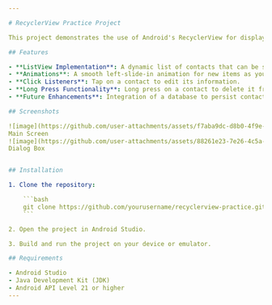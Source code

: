 ```yaml
---

# RecyclerView Practice Project

This project demonstrates the use of Android's RecyclerView for displaying a dynamic list of contacts with interactive features like editing and deleting. The app includes animations, click listeners, and long-press functionality for a smooth user experience.

## Features

- **ListView Implementation**: A dynamic list of contacts that can be scrolled.
- **Animations**: A smooth left-slide-in animation for new items as you scroll through the list.
- **Click Listeners**: Tap on a contact to edit its information.
- **Long Press Functionality**: Long press on a contact to delete it from the list.
- **Future Enhancements**: Integration of a database to persist contact information.

## Screenshots

![image](https://github.com/user-attachments/assets/f7aba9dc-d8b0-4f9e-b673-a5c74a067a74)
Main Screen
![image](https://github.com/user-attachments/assets/88261e23-7e26-4c5a-8399-6aa311b21c5f)
Dialog Box


## Installation

1. Clone the repository:

    ```bash
    git clone https://github.com/yourusername/recyclerview-practice.git
    ```

2. Open the project in Android Studio.

3. Build and run the project on your device or emulator.

## Requirements

- Android Studio
- Java Development Kit (JDK)
- Android API Level 21 or higher
---
```


